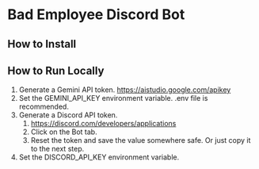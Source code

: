 # Bad Employee Discord Bot

## How to Install

## How to Run Locally

1. Generate a Gemini API token. https://aistudio.google.com/apikey
1. Set the GEMINI_API_KEY environment variable. .env file is recommended.
1. Generate a Discord API token.
    1. https://discord.com/developers/applications
    1. Click on the Bot tab.
    1. Reset the token and save the value somewhere safe. Or just copy it to the next step.
1. Set the DISCORD_API_KEY environment variable.
